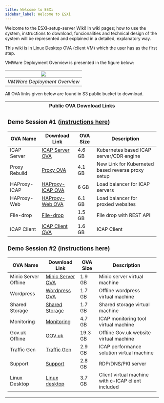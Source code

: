```yaml
---
title: Welcome to ESXi
sidebar_label: Welcome to ESXi
---
```

Welcome to the ESXI-setup-server Wiki! In wiki pages; how to use the system, instructions to download, funcionalities and technical design of the system will be represented and explained in a detailed, explanatory way.

This wiki is in Linux Desktop OVA (client VM) which the user has as the first step.

VMWare Deployment Overview is presented in the figure below:

| ![](https://raw.githubusercontent.com/k8-proxy/ESXI-setup-server/41162f5f9bfb1bb1801a89d730e74877d2834004/docs/screenshots/Glasswall-VMWare-Deployment-v2.png) | 
|:--:| 
| *VMWare Deployment Overview* |

All OVA links given below are found in S3 public bucket to download.

<table>
<tr><th>Public OVA Download Links</th></tr>
<tr><td>

### Demo Session #1 ([instructions here](https://github.com/k8-proxy/ESXI-setup-server/wiki/ESXi-VMware-Setup-Instructions-Session-One))

|OVA Name           |       Download Link                     |        OVA Size|       Description                    | 
|--	            |--	     	                              |--	     	                      |--                                   |  
|ICAP Server|[ICAP Server OVA](https://glasswall-sow-ova.s3-eu-west-1.amazonaws.com/vms/ICAP-Server/k8-icap-sow-v2.ova)|4.6 GB|Kubernetes based ICAP server/CDR engine|  
|Proxy Rebuild|[Proxy OVA](https://glasswall-sow-ova.s3-eu-west-1.amazonaws.com/vms/proxy-rebuild/proxy-rebuild-dec11.ova)|4.1 GB|New Link for Kuberneted based reverse proxy setup|   
|HAProxy-ICAP|[HAProxy-ICAP OVA](https://glasswall-sow-ova.s3-eu-west-1.amazonaws.com/vms/HAProxy-ICAP/HAProxy-ICAP.ova)|6 GB|Load balancer for ICAP servers|   	
|HAProxy-Web|[HAProxy-Web OVA](https://glasswall-sow-ova.s3-eu-west-1.amazonaws.com/vms/HAProxy-WEB/HAProxy-WEB.ova)|6.1 GB|Load balancer for proxied websites|    	
|File-drop|[File-drop](https://glasswall-sow-ova.s3-eu-west-1.amazonaws.com/vms/SOW-REST/sow-rest.ova)|1.5 GB|File drop with REST API|  
|ICAP Client|[ICAP Client OVA](https://glasswall-sow-ova.s3-eu-west-1.amazonaws.com/vms/icap-client/icap_client.ova)|1.6 GB|ICAP Client|


### Demo Session #2 ([instructions here](https://github.com/k8-proxy/ESXI-setup-server/wiki/ESXi-VMware-Setup-Instructions-Session-Two))
|OVA Name           |       Download Link                     |        OVA Size|       Description                    | 
|--	            |--	     	                              |--	     	                      |--                                   |  
|Minio Server Offline|[Minio Server OVA](https://glasswall-sow-ova.s3-eu-west-1.amazonaws.com/vms/Minio-Server/minio-server.ova)|1.9 GB|Minio server virtual machine|    
|Wordpress|[Wordpress OVA](https://glasswall-sow-ova.s3-eu-west-1.amazonaws.com/vms/wordpress/Glasswall-wordpress.ova)|1.7 GB|Offline wordpress virtual machine|  
|Shared Storage|[Shared Storage](https://glasswall-sow-ova.s3.eu-west-1.amazonaws.com/vms/TrueNAS/TrueNAS-Core.ova)|1.7 GB|Shared storage virtual machine|  
|Monitoring|[Monitoring](https://glasswall-sow-ova.s3-eu-west-1.amazonaws.com/vms/visualog/visualog.ova)|4.7 GB|ICAP monitoring tool virtual machine|  
|Gov.uk Offline|[GOV.uk](https://glasswall-sow-ova.s3-eu-west-1.amazonaws.com/vms/gov-uk/GovUK.ova)|19.3 GB|Offline Gov.uk website virtual machine| 
|Traffic Gen|[Traffic Gen](https://glasswall-sow-ova.s3-eu-west-1.amazonaws.com/vms/Traffic-Generator/Traffic-Generator.ova)|2.9 GB|ICAP performance solution virtual machine|  
|Support|[Support](https://glasswall-sow-ova.s3-eu-west-1.amazonaws.com/vms/SupportServer/SupportServer01.ova)|2.8 GB|RDP/DNS/PKI server|
|Linux Desktop|[Linux desktop](https://glasswall-sow-ova.s3-eu-west-1.amazonaws.com/vms/LinuxDesktop/Linux-Desktop.ova)|3.7 GB|Client virtual machine with c-ICAP client included|
</td></tr>
</table>
